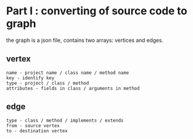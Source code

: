 # Part I : converting of source code to graph

the graph is a json file, contains two arrays: vertices and edges.


## vertex

	name - project name / class name / method name
	key - identify key
	type - project / class / method
	attributes - fields in class / arguments in method


## edge

	type - class / method / implements / extends
	from - source vertex
	to - destination vertex

